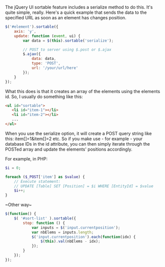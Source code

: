 The jQuery UI sortable feature includes a serialize method to do this. 
It's quite simple, really. 
Here's a quick example that sends the data to the specified URL as soon as an element has changes position.
```javascript
$('#element').sortable({
    axis: 'y',
    update: function (event, ui) {
        var data = $(this).sortable('serialize');

        // POST to server using $.post or $.ajax
        $.ajax({
            data: data,
            type: 'POST',
            url: '/your/url/here'
        });
    }
});
```
What this does is that it creates an array of the elements using the elements id. So, I usually do something like this:
```html
<ul id="sortable">
   <li id="item-1"></li>
   <li id="item-2"></li>
   ...
</ul>
```
When you use the serialize option, it will create a POST query string like this: item[]=1&item[]=2 etc. So if you make use - for example - your database IDs in the id attribute, you can then simply iterate through the POSTed array and update the elements' positions accordingly.

For example, in PHP:
```php
$i = 0;

foreach ($_POST['item'] as $value) {
    // Execute statement:
    // UPDATE [Table] SET [Position] = $i WHERE [EntityId] = $value
    $i++;
}
```
~Other way~
```javascript
$(function() {
    $( '#sort-list' ).sortable({
        stop: function () {
            var inputs = $('input.currentposition');
            var nbElems = inputs.length;
            $('input.currentposition').each(function(idx) {
                $(this).val(nbElems - idx);
            });
        }
    });
});
```
